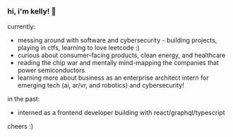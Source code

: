 ### hi, i'm kelly! 👋
currently:
- messing around with software and cybersecurity - building projects, playing in ctfs, learning to love leetcode :)
- curious about consumer-facing products, clean energy, and healthcare
- reading the chip war and mentally mind-mapping the companies that power semiconductors
- learning more about business as an enterprise architect intern for emerging tech (ai, ar/vr, and robotics) and cybersecurity!

in the past:
- interned as a frontend developer building with react/graphql/typescript

cheers :)

